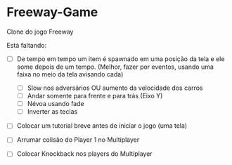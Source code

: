 # Freeway-Game
Clone do jogo Freeway

Está faltando:

- [ ]  De tempo em tempo um item é spawnado em uma posição da tela e ele some depois de um tempo. (Melhor, fazer por eventos, usando uma faixa no meio da tela avisando cada)
	- [ ]  Slow nos adversários OU aumento da velocidade dos carros
	- [ ]  Andar somente para frente e para trás (Eixo Y)
	- [ ]  Névoa usando fade
	- [ ]  Inverter as teclas
- [ ]  Colocar um tutorial breve antes de iniciar o jogo (uma tela)

- [ ]  Arrumar colisão do Player 1 no Multiplayer
- [ ]  Colocar Knockback nos players do Multiplayer
